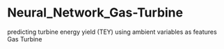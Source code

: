 # Neural_Network_Gas-Turbine
predicting turbine energy yield (TEY) using ambient variables as features Gas Turbine
